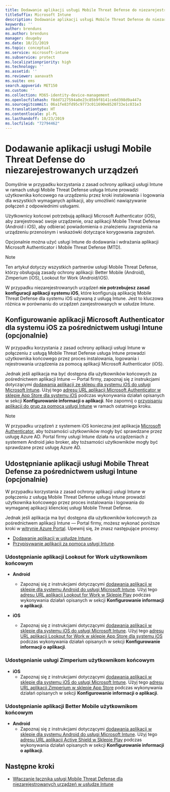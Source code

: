 ```yaml
---
title: Dodawanie aplikacji usługi Mobile Threat Defense do niezarejestrowanych urządzeń
titleSuffix: Microsoft Intune
description: Dodawanie aplikacji usługi Mobile Threat Defense do niezarejestrowanych urządzeń przez ich użytkowników.
keywords: ''
author: brenduns
ms.author: brenduns
manager: dougeby
ms.date: 10/21/2019
ms.topic: conceptual
ms.service: microsoft-intune
ms.subservice: protect
ms.localizationpriority: high
ms.technology: ''
ms.assetid: ''
ms.reviewer: aanavath
ms.suite: ems
search.appverid: MET150
ms.custom: ''
ms.collection: M365-identity-device-management
ms.openlocfilehash: f8dd7127594a0e23c85b9f8141ce6d398d9a447a
ms.sourcegitcommit: 06a1fe83fd95c9773c011690e8520733e1c031e3
ms.translationtype: HT
ms.contentlocale: pl-PL
ms.lasthandoff: 10/23/2019
ms.locfileid: "72794462"
---
```

# <a name="add-mobile-threat-defense-apps-to-unenrolled-devices"></a>Dodawanie aplikacji usługi Mobile Threat Defense do niezarejestrowanych urządzeń

Domyślnie w przypadku korzystania z zasad ochrony aplikacji usługi Intune w ramach usługi Mobile Threat Defense usługa Intune prowadzi użytkownika końcowego na urządzeniu przez kroki instalowania i logowania dla wszystkich wymaganych aplikacji, aby umożliwić nawiązywanie połączeń z odpowiednimi usługami.

Użytkownicy końcowi potrzebują aplikacji Microsoft Authenticator (iOS), aby zarejestrować swoje urządzenie, oraz aplikacji Mobile Threat Defense (Android i iOS), aby odbierać powiadomienia o znalezieniu zagrożenia na urządzeniu przenośnym i wskazówki dotyczące korygowania zagrożeń.

Opcjonalnie można użyć usługi Intune do dodawania i wdrażania aplikacji Microsoft Authenticator i Mobile Threat Defense (MTD).

> [!NOTE] 
> Ten artykuł dotyczy wszystkich partnerów usługi Mobile Threat Defense, którzy obsługują zasady ochrony aplikacji: Better Mobile (Android), Zimperium (iOS), Lookout for Work (Android/iOS).
> 
> W przypadku niezarejestrowanych urządzeń **nie potrzebujesz zasad konfiguracji aplikacji systemu iOS**, które konfigurują aplikację Mobile Threat Defense dla systemu iOS używaną z usługą Intune. Jest to kluczowa różnica w porównaniu do urządzeń zarejestrowanych w usłudze Intune. 

## <a name="configure-microsoft-authenticator-for-ios-via-intune-optional"></a>Konfigurowanie aplikacji Microsoft Authenticator dla systemu iOS za pośrednictwem usługi Intune (opcjonalnie)
W przypadku korzystania z zasad ochrony aplikacji usługi Intune w połączeniu z usługą Mobile Threat Defense usługa Intune prowadzi użytkownika końcowego przez proces instalowania, logowania i rejestrowania urządzenia za pomocą aplikacji Microsoft Authenticator (iOS).

Jednak jeśli aplikacja ma być dostępna dla użytkowników końcowych za pośrednictwem aplikacji Intune — Portal firmy, zapoznaj się z instrukcjami dotyczącymi [dodawania aplikacji ze sklepu dla systemu iOS do usługi Microsoft Intune](../apps/store-apps-ios.md). Użyj tego [adresu URL aplikacji Microsoft Authenticator w sklepie App Store dla systemu iOS](https://itunes.apple.com/us/app/microsoft-authenticator/id983156458?mt=8) podczas wykonywania działań opisanych w sekcji **Konfigurowanie informacji o aplikacji**. Nie zapomnij o [przypisaniu aplikacji do grup za pomocą usługi Intune](../apps/apps-deploy.md) w ramach ostatniego kroku.

> [!NOTE] 
> W przypadku urządzeń z systemem iOS konieczna jest aplikacja [Microsoft Authenticator](https://docs.microsoft.com/azure/multi-factor-authentication/end-user/microsoft-authenticator-app-how-to), aby tożsamości użytkowników mogły być sprawdzane przez usługę Azure AD. Portal firmy usługi Intune działa na urządzeniach z systemem Android jako broker, aby tożsamości użytkowników mogły być sprawdzane przez usługę Azure AD.

## <a name="making-mobile-threat-defense-apps-available-via-intune-optional"></a>Udostępnianie aplikacji usługi Mobile Threat Defense za pośrednictwem usługi Intune (opcjonalnie)
W przypadku korzystania z zasad ochrony aplikacji usługi Intune w połączeniu z usługą Mobile Threat Defense usługa Intune prowadzi użytkownika końcowego przez proces instalowania i logowania do wymaganej aplikacji klienckiej usługi Mobile Threat Defense. 

Jednak jeśli aplikacja ma być dostępna dla użytkowników końcowych za pośrednictwem aplikacji Intune — Portal firmy, możesz wykonać poniższe kroki w [witrynie Azure Portal](https://portal.azure.com/). Upewnij się, że znasz następujące procesy:

- [Dodawanie aplikacji w usłudze Intune](../apps/apps-add.md).
- [Przypisywanie aplikacji za pomocą usługi Intune](../apps/apps-deploy.md).

### <a name="making-lookout-for-work-available-to-end-users"></a>Udostępnianie aplikacji Lookout for Work użytkownikom końcowym
- **Android**  
  - Zapoznaj się z instrukcjami dotyczącymi [dodawania aplikacji w sklepie dla systemu Android do usługi Microsoft Intune](../apps/store-apps-android.md). Użyj tego [adresu URL aplikacji Lookout for Work w Sklepie Play](https://play.google.com/store/apps/details?id=com.lookout.enterprise) podczas wykonywania działań opisanych w sekcji **Konfigurowanie informacji o aplikacji**.

- **iOS**
  - Zapoznaj się z instrukcjami dotyczącymi [dodawania aplikacji w sklepie dla systemu iOS do usługi Microsoft Intune](../apps/store-apps-ios.md). Użyj tego [adresu URL aplikacji Lookout for Work w sklepie App Store dla systemu iOS](https://itunes.apple.com/us/app/lookout-for-work/id997193468?mt=8) podczas wykonywania działań opisanych w sekcji **Konfigurowanie informacji o aplikacji**.

<!-- ### Making Symantec Endpoint Protection Mobile available to end users
- **Android**
  - See the instructions for [adding Android store apps to Microsoft Intune](../apps/store-apps-android.md). When completing the **Configure app information** section, use this [SEP Mobile app store URL](https://play.google.com/store/apps/details?id=com.skycure.skycure). For **Minimum operating system**, select **Android 4.0 (Ice Cream Sandwich)**.

- **iOS**
  - See the instructions for [adding iOS store apps to Microsoft Intune](../apps/store-apps-ios.md). Use this [SEP Mobile - App Store URL](https://itunes.apple.com/us/app/skycure/id695620821?mt=8) when completing the **Configure app information** section.

### Making Check Point SandBlast Mobile available to end users
- **Android**  
  - See the instructions for [adding Android store apps to Microsoft Intune](../apps/store-apps-android.md). Use this [Check Point SandBlast Mobile - Play Store URL](https://play.google.com/store/apps/details?id=com.lacoon.security.fox) when completing the **Configure app information** section. 

- **iOS**
  - See the instructions for [adding iOS store apps to Microsoft Intune](../apps/store-apps-ios.md). Use this [Check Point SandBlast Mobile - App Store URL](https://apps.apple.com/us/app/sandblast-mobile-protect/id1006390797) when completing the **Configure app information** section. -->

### <a name="making-zimperium-available-to-end-users"></a>Udostępnianie usługi Zimperium użytkownikom końcowym
<!-- - **Android**
  - See the instructions for [adding Android store apps to Microsoft Intune](../apps/store-apps-android.md). Use this [Zimperium - Play Store URL](https://play.google.com/store/apps/details?id=com.zimperium.zips&hl=en) when completing the **Configure app information** section. -->
- **iOS**
  - Zapoznaj się z instrukcjami dotyczącymi [dodawania aplikacji w sklepie dla systemu iOS do usługi Microsoft Intune](../apps/store-apps-ios.md). Użyj tego [adresu URL aplikacji Zimperium w sklepie App Store](https://itunes.apple.com/us/app/zimperium-zips/id1030924459?mt=8) podczas wykonywania działań opisanych w sekcji **Konfigurowanie informacji o aplikacji**.
 
<!-- ### Making Pradeo available to end users
- **Android**
  - See the instructions for [adding Android store apps to Microsoft Intune](../apps/store-apps-android.md). Use this [Pradeo - Play Store URL](https://play.google.com/store/apps/details?id=net.pradeo.service&hl=en_US) when completing the **Configure app information** section.

- **iOS**
  - See the instructions for [adding iOS store apps to Microsoft Intune](../apps/store-apps-ios.md). Use this [Pradeo - App Store URL](https://itunes.apple.com/us/app/pradeo-agent/id547979360?mt=8) when completing the **Configure app information** section. -->

### <a name="making-better-mobile-available-to-end-users"></a>Udostępnianie aplikacji Better Mobile użytkownikom końcowym 
- **Android**
  - Zapoznaj się z instrukcjami dotyczącymi [dodawania aplikacji w sklepie dla systemu Android do usługi Microsoft Intune](../apps/store-apps-android.md). Użyj tego [adresu URL aplikacji Active Shield w Sklepie Play](https://play.google.com/store/apps/details?id=com.better.active.shield.enterprise) podczas wykonywania działań opisanych w sekcji **Konfigurowanie informacji o aplikacji**.
<!-- - **iOS**
  - See the instructions for [adding iOS store apps to Microsoft Intune](../apps/store-apps-ios.md). Use this [ActiveShield - App Store URL](https://itunes.apple.com/us/app/activeshield/id980234260?mt=8&uo=4) when completing the **Configure app information** section. -->

<!-- ### Making Sophos available to end users
- **Android**
  - See the instructions for [adding Android store apps to Microsoft Intune](../apps/store-apps-android.md). Use this [Sophos - Play Store URL](https://play.google.com/store/apps/details?id=com.sophos.smsec) when completing the **Configure app information** section.

- **iOS**
  - See the instructions for [adding iOS store apps to Microsoft Intune](../apps/store-apps-ios.md). Use this [ActiveShield - App Store URL](https://itunes.apple.com/us/app/sophos-mobile-security/id1086924662?mt=8) when completing the **Configure app information** section.

### Making Wandera available to end users
- **Android**
  - See the instructions for [adding Android store apps to Microsoft Intune](../apps/store-apps-android.md). Use this [Wandera Mobile - Play Store URL](https://play.google.com/store/apps/details?id=com.wandera.android) when completing the **Configure app information** section. For **Minimum operating system**, select **Android 5.0**.

- **iOS**
  - See the instructions for [adding iOS store apps to Microsoft Intune](../apps/store-apps-ios.md). Use this [Wandera Mobile - - App Store URL](https://itunes.apple.com/app/wandera/id605469330) when completing the **Configure app information** section. -->

## <a name="next-steps"></a>Następne kroki  

- [Włączanie łącznika usługi Mobile Threat Defense dla niezarejestrowanych urządzeń w usłudze Intune](~/protect/mtd-enable-unenrolled-devices.md)

